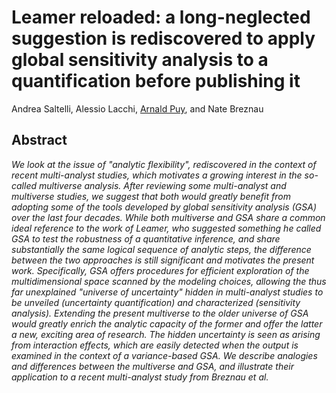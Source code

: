 # Leamer reloaded: a long-neglected suggestion is rediscovered to apply global sensitivity analysis to a quantification before publishing it

Andrea Saltelli, Alessio Lacchi, [Arnald Puy](https://www.arnaldpuy.com/), and Nate Breznau

## Abstract

*We look at the issue of "analytic flexibility", rediscovered in the context of recent multi-analyst studies, which motivates a growing interest in the so-called multiverse analysis. After reviewing some multi-analyst and multiverse studies, we suggest that both would greatly benefit from adopting some of the tools developed by global sensitivity analysis ($GSA$) over the last four decades. While both multiverse and GSA share a common ideal reference to the work of Leamer, who suggested something he called GSA to test the robustness of a quantitative inference, and share substantially the same logical sequence of analytic steps, the difference between the two approaches is still significant and motivates the present work. Specifically, GSA offers procedures for efficient exploration of the multidimensional space scanned by the modeling choices, allowing the thus far unexplained "universe of uncertainty" hidden in multi-analyst studies to be unveiled (uncertainty quantification) and characterized (sensitivity analysis). Extending the present multiverse to the older universe of GSA would greatly enrich the analytic capacity of the former and offer the latter a new, exciting area of research. The hidden uncertainty is seen as arising from interaction effects, which are easily detected when the output is examined in the context of a variance-based GSA. We describe analogies and differences between the multiverse and GSA, and illustrate their application to a recent multi-analyst study from Breznau et al.*
